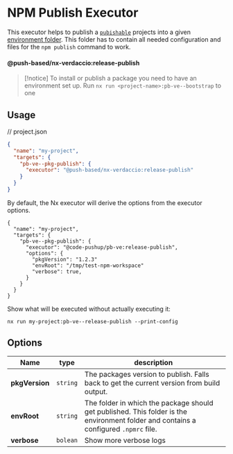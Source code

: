 # NPM Publish Executor

This executor helps to publish a [`pubishable`](../../../../../README.md#fine-grained-selection-of-publishable-projects) projects into a given [environment folder](../../../../../README.md#-environment-folders-to-isolate-files-during-e2e-tests).
This folder has to contain all needed configuration and files for the `npm publish` command to work.

#### @push-based/nx-verdaccio:release-publish

> [!notice]
> To install or publish a package you need to have an environment set up.
> Run `nx run <project-name>:pb-ve--bootstrap` to one

## Usage

// project.json

```json
{
  "name": "my-project",
  "targets": {
    "pb-ve--pkg-publish": {
      "executor": "@push-based/nx-verdaccio:release-publish"
    }
  }
}
```

By default, the Nx executor will derive the options from the executor options.

```jsonc
{
  "name": "my-project",
  "targets": {
    "pb-ve--pkg-publish": {
      "executor": "@code-pushup/pb-ve:release-publish",
      "options": {
        "pkgVersion": "1.2.3"
        "envRoot": "/tmp/test-npm-workspace"
        "verbose": true,
      }
    }
  }
}
```

Show what will be executed without actually executing it:

`nx run my-project:pb-ve--release-publish --print-config`

## Options

| Name           | type     | description                                                                                                                          |
| -------------- | -------- | ------------------------------------------------------------------------------------------------------------------------------------ |
| **pkgVersion** | `string` | The packages version to publish. Falls back to get the current version from build output.                                            |
| **envRoot**    | `string` | The folder in which the package should get published. This folder is the environment folder and contains a configured `.npmrc` file. |
| **verbose**    | `bolean` | Show more verbose logs                                                                                                               |
